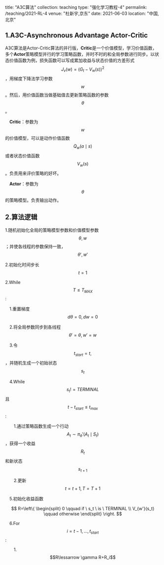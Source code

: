 title: "A3C算法"
collection: teaching
type: "强化学习教程-4"
permalink: /teaching/2021-RL-4
venue: "杜新宇,京东"
date: 2021-06-03
location: "中国, 北京"

<script type="text/javascript" src="http://cdn.mathjax.org/mathjax/latest/MathJax.js?config=default"></script>

## 1.A3C-**Asynchronous Advantage Actor-Critic** 

A3C算法是Actor-Critic算法的并行版，**Critic**是一个价值模型，学习价值函数，多个**Actor**策略模型并行的学习策略函数，并时不时的和全局参数进行同步。以状态价值函数为例，损失函数可以写成累加收益与状态价值的方差形式$$J_v(w)=(G_t-V_w(s))^2$$，用梯度下降法学习参数$$w$$。然后，用价值函数当做基础值去更新策略函数的参数$$\theta$$。

&emsp;**Critic**：参数为$$w$$的价值模型，可以是动作价值函数$$Q_w(a\mid s)$$或者状态价值函数$$V_w(s)$$。负责用来评价策略的好坏。

&emsp;**Actor**：参数为$$\theta$$的策略模型。负责输出动作。

## 2.算法逻辑

1.随机初始化全局的策略模型参数和价值模型参数$$\theta,w$$；并使各线程的参数保持一致，$$\theta',w'$$

2.初始化时间步长$$t=1$$

2.While $$T\leq T_{MAX}$$:

&emsp;1.重置梯度$$d\theta=0,dw=0$$

&emsp;2.将全局参数同步到各线程$$\theta'=\theta,w'=w$$

&emsp;3.令$$t_{start}=t,$$，并随机生成一个初始状态$$s_t$$

&emsp;4.While $$s_t!=TERMINAL$$ 且 $$t-t_{start}\le t_{max}$$:

&emsp;&emsp;1.通过策略函数生成一个行动$$A_t\sim \pi_\theta'(A_t\mid S_t)$$，获得一个收益$$R_t$$和新状态$$s_{t+1}$$

&emsp;&emsp;2.更新$$t=t+1, T=T+1$$

&emsp;5.初始化收益函数


$$
R=\left\{
\begin{split}
0 \qquad if \ s_t \ is \ TERMINAL \\
V_{w'}(s_t) \qquad otherwise
\end{split}
\right.
$$

&emsp;6.For $$i=t-1,...,t_{start}$$:

&emsp;&emsp;1.$$R\lessarrow \gamma R+R_i$$